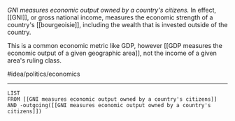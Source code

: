 *GNI measures economic output owned by a country's citizens.* In effect, [[GNI]], or gross national income, measures the economic strength of a country's [[bourgeoisie]], including the wealth that is invested outside of the country. 

This is a common economic metric like GDP, however [[GDP measures the economic output of a given geographic area]], not the income of a given area's ruling class. 

#idea/politics/economics 

---
```dataview
LIST
FROM [[GNI measures economic output owned by a country's citizens]] AND -outgoing([[GNI measures economic output owned by a country's citizens]])
```